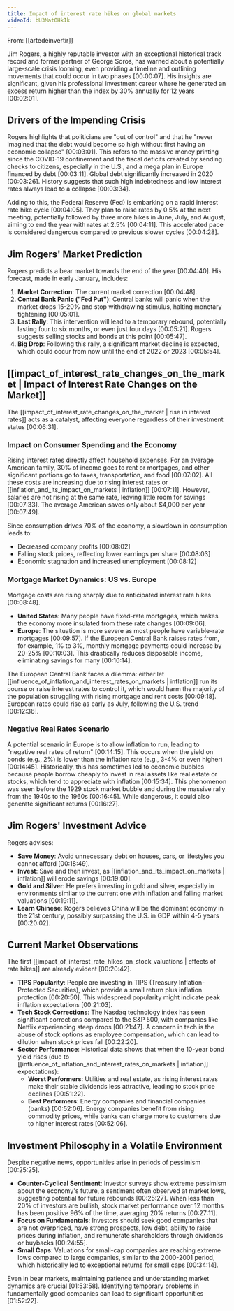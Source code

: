 ```yaml
---
title: Impact of interest rate hikes on global markets
videoId: bU3MatOHkIk
---
```


From: [[artedeinvertir]] <br/> 

Jim Rogers, a highly reputable investor with an exceptional historical track record and former partner of George Soros, has warned about a potentially large-scale crisis looming, even providing a timeline and outlining movements that could occur in two phases <a class="yt-timestamp" data-t="00:00:07">[00:00:07]</a>. His insights are significant, given his professional investment career where he generated an excess return higher than the index by 30% annually for 12 years <a class="yt-timestamp" data-t="00:02:01">[00:02:01]</a>.

## Drivers of the Impending Crisis
Rogers highlights that politicians are "out of control" and that he "never imagined that the debt would become so high without first having an economic collapse" <a class="yt-timestamp" data-t="00:03:01">[00:03:01]</a>. This refers to the massive money printing since the COVID-19 confinement and the fiscal deficits created by sending checks to citizens, especially in the U.S., and a mega plan in Europe financed by debt <a class="yt-timestamp" data-t="00:03:11">[00:03:11]</a>. Global debt significantly increased in 2020 <a class="yt-timestamp" data-t="00:03:26">[00:03:26]</a>. History suggests that such high indebtedness and low interest rates always lead to a collapse <a class="yt-timestamp" data-t="00:03:34">[00:03:34]</a>.

Adding to this, the Federal Reserve (Fed) is embarking on a rapid interest rate hike cycle <a class="yt-timestamp" data-t="00:04:05">[00:04:05]</a>. They plan to raise rates by 0.5% at the next meeting, potentially followed by three more hikes in June, July, and August, aiming to end the year with rates at 2.5% <a class="yt-timestamp" data-t="00:04:11">[00:04:11]</a>. This accelerated pace is considered dangerous compared to previous slower cycles <a class="yt-timestamp" data-t="00:04:28">[00:04:28]</a>.

## Jim Rogers' Market Prediction
Rogers predicts a bear market towards the end of the year <a class="yt-timestamp" data-t="00:04:40">[00:04:40]</a>. His forecast, made in early January, includes:
1.  **Market Correction**: The current market correction <a class="yt-timestamp" data-t="00:04:48">[00:04:48]</a>.
2.  **Central Bank Panic ("Fed Put")**: Central banks will panic when the market drops 15-20% and stop withdrawing stimulus, halting monetary tightening <a class="yt-timestamp" data-t="00:05:01">[00:05:01]</a>.
3.  **Last Rally**: This intervention will lead to a temporary rebound, potentially lasting four to six months, or even just four days <a class="yt-timestamp" data-t="00:05:21">[00:05:21]</a>. Rogers suggests selling stocks and bonds at this point <a class="yt-timestamp" data-t="00:05:47">[00:05:47]</a>.
4.  **Big Drop**: Following this rally, a significant market decline is expected, which could occur from now until the end of 2022 or 2023 <a class="yt-timestamp" data-t="00:05:54">[00:05:54]</a>.

## [[impact_of_interest_rate_changes_on_the_market | Impact of Interest Rate Changes on the Market]]
The [[impact_of_interest_rate_changes_on_the_market | rise in interest rates]] acts as a catalyst, affecting everyone regardless of their investment status <a class="yt-timestamp" data-t="00:06:31">[00:06:31]</a>.

### Impact on Consumer Spending and the Economy
Rising interest rates directly affect household expenses. For an average American family, 30% of income goes to rent or mortgages, and other significant portions go to taxes, transportation, and food <a class="yt-timestamp" data-t="00:07:02">[00:07:02]</a>. All these costs are increasing due to rising interest rates or [[inflation_and_its_impact_on_markets | inflation]] <a class="yt-timestamp" data-t="00:07:11">[00:07:11]</a>. However, salaries are not rising at the same rate, leaving little room for savings <a class="yt-timestamp" data-t="00:07:33">[00:07:33]</a>. The average American saves only about $4,000 per year <a class="yt-timestamp" data-t="00:07:49">[00:07:49]</a>.

Since consumption drives 70% of the economy, a slowdown in consumption leads to:
*   Decreased company profits <a class="yt-timestamp" data-t="00:08:02">[00:08:02]</a>
*   Falling stock prices, reflecting lower earnings per share <a class="yt-timestamp" data-t="00:08:03">[00:08:03]</a>
*   Economic stagnation and increased unemployment <a class="yt-timestamp" data-t="00:08:12">[00:08:12]</a>

### Mortgage Market Dynamics: US vs. Europe
Mortgage costs are rising sharply due to anticipated interest rate hikes <a class="yt-timestamp" data-t="00:08:48">[00:08:48]</a>.
*   **United States**: Many people have fixed-rate mortgages, which makes the economy more insulated from these rate changes <a class="yt-timestamp" data-t="00:09:06">[00:09:06]</a>.
*   **Europe**: The situation is more severe as most people have variable-rate mortgages <a class="yt-timestamp" data-t="00:09:57">[00:09:57]</a>. If the European Central Bank raises rates from, for example, 1% to 3%, monthly mortgage payments could increase by 20-25% <a class="yt-timestamp" data-t="00:10:03">[00:10:03]</a>. This drastically reduces disposable income, eliminating savings for many <a class="yt-timestamp" data-t="00:10:14">[00:10:14]</a>.

The European Central Bank faces a dilemma: either let [[influence_of_inflation_and_interest_rates_on_markets | inflation]] run its course or raise interest rates to control it, which would harm the majority of the population struggling with rising mortgage and rent costs <a class="yt-timestamp" data-t="00:09:18">[00:09:18]</a>. European rates could rise as early as July, following the U.S. trend <a class="yt-timestamp" data-t="00:12:36">[00:12:36]</a>.

### Negative Real Rates Scenario
A potential scenario in Europe is to allow inflation to run, leading to "negative real rates of return" <a class="yt-timestamp" data-t="00:14:15">[00:14:15]</a>. This occurs when the yield on bonds (e.g., 2%) is lower than the inflation rate (e.g., 3-4% or even higher) <a class="yt-timestamp" data-t="00:14:45">[00:14:45]</a>. Historically, this has sometimes led to economic bubbles because people borrow cheaply to invest in real assets like real estate or stocks, which tend to appreciate with inflation <a class="yt-timestamp" data-t="00:15:34">[00:15:34]</a>. This phenomenon was seen before the 1929 stock market bubble and during the massive rally from the 1940s to the 1960s <a class="yt-timestamp" data-t="00:16:45">[00:16:45]</a>. While dangerous, it could also generate significant returns <a class="yt-timestamp" data-t="00:16:27">[00:16:27]</a>.

## Jim Rogers' Investment Advice
Rogers advises:
*   **Save Money**: Avoid unnecessary debt on houses, cars, or lifestyles you cannot afford <a class="yt-timestamp" data-t="00:18:49">[00:18:49]</a>.
*   **Invest**: Save and then invest, as [[inflation_and_its_impact_on_markets | inflation]] will erode savings <a class="yt-timestamp" data-t="00:19:00">[00:19:00]</a>.
*   **Gold and Silver**: He prefers investing in gold and silver, especially in environments similar to the current one with inflation and falling market valuations <a class="yt-timestamp" data-t="00:19:11">[00:19:11]</a>.
*   **Learn Chinese**: Rogers believes China will be the dominant economy in the 21st century, possibly surpassing the U.S. in GDP within 4-5 years <a class="yt-timestamp" data-t="00:20:02">[00:20:02]</a>.

## Current Market Observations
The first [[impact_of_interest_rate_hikes_on_stock_valuations | effects of rate hikes]] are already evident <a class="yt-timestamp" data-t="00:20:42">[00:20:42]</a>.
*   **TIPS Popularity**: People are investing in TIPS (Treasury Inflation-Protected Securities), which provide a small return plus inflation protection <a class="yt-timestamp" data-t="00:20:50">[00:20:50]</a>. This widespread popularity might indicate peak inflation expectations <a class="yt-timestamp" data-t="00:21:03">[00:21:03]</a>.
*   **Tech Stock Corrections**: The Nasdaq technology index has seen significant corrections compared to the S&P 500, with companies like Netflix experiencing steep drops <a class="yt-timestamp" data-t="00:21:47">[00:21:47]</a>. A concern in tech is the abuse of stock options as employee compensation, which can lead to dilution when stock prices fall <a class="yt-timestamp" data-t="00:22:20">[00:22:20]</a>.
*   **Sector Performance**: Historical data shows that when the 10-year bond yield rises (due to [[influence_of_inflation_and_interest_rates_on_markets | inflation]] expectations):
    *   **Worst Performers**: Utilities and real estate, as rising interest rates make their stable dividends less attractive, leading to stock price declines <a class="yt-timestamp" data-t="00:51:22">[00:51:22]</a>.
    *   **Best Performers**: Energy companies and financial companies (banks) <a class="yt-timestamp" data-t="00:52:06">[00:52:06]</a>. Energy companies benefit from rising commodity prices, while banks can charge more to customers due to higher interest rates <a class="yt-timestamp" data-t="00:52:06">[00:52:06]</a>.

## Investment Philosophy in a Volatile Environment
Despite negative news, opportunities arise in periods of pessimism <a class="yt-timestamp" data-t="00:25:25">[00:25:25]</a>.
*   **Counter-Cyclical Sentiment**: Investor surveys show extreme pessimism about the economy's future, a sentiment often observed at market lows, suggesting potential for future rebounds <a class="yt-timestamp" data-t="00:25:27">[00:25:27]</a>. When less than 20% of investors are bullish, stock market performance over 12 months has been positive 96% of the time, averaging 20% returns <a class="yt-timestamp" data-t="00:27:11">[00:27:11]</a>.
*   **Focus on Fundamentals**: Investors should seek good companies that are not overpriced, have strong prospects, low debt, ability to raise prices during inflation, and remunerate shareholders through dividends or buybacks <a class="yt-timestamp" data-t="00:24:55">[00:24:55]</a>.
*   **Small Caps**: Valuations for small-cap companies are reaching extreme lows compared to large companies, similar to the 2000-2001 period, which historically led to exceptional returns for small caps <a class="yt-timestamp" data-t="00:34:14">[00:34:14]</a>.

Even in bear markets, maintaining patience and understanding market dynamics are crucial <a class="yt-timestamp" data-t="01:53:58">[01:53:58]</a>. Identifying temporary problems in fundamentally good companies can lead to significant opportunities <a class="yt-timestamp" data-t="01:52:22">[01:52:22]</a>.